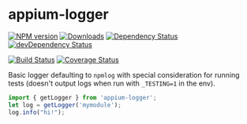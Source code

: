 appium-logger
===================
[![NPM version](http://img.shields.io/npm/v/appium-logger.svg)](https://npmjs.org/package/appium-logger) 
[![Downloads](http://img.shields.io/npm/dm/appium-logger.svg)](https://npmjs.org/package/appium-logger)
[![Dependency Status](https://david-dm.org/appium/logger.svg)](https://david-dm.org/appium/logger)
[![devDependency Status](https://david-dm.org/appium/logger/dev-status.svg)](https://david-dm.org/appium/logger#info=devDependencies)

[![Build Status](https://travis-ci.org/appium/logger.svg?branch=master)](https://travis-ci.org/appium/logger)
[![Coverage Status](https://coveralls.io/repos/appium/logger/badge.svg?branch=master)](https://coveralls.io/r/appium/logger?branch=master)

Basic logger defaulting to `npmlog` with special consideration for running
tests (doesn't output logs when run with `_TESTING=1` in the env).

```js
import { getLogger } from 'appium-logger';
let log = getLogger('mymodule');
log.info("hi!");
```
